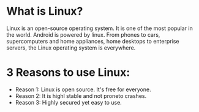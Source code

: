 
# What is Linux?
Linux is an open-source operating system. It is one of the most popular in the world. Android is powered by linux. From phones to cars, supercomputers and home appliances, home desktops to enterprise servers, the Linux operating system is everywhere.

# 3 Reasons to use Linux:
* Reason 1: Linux is open source. It's free for everyone.
* Reason 2: It is highl stable and not proneto crashes.
* Reason 3: Highly secured yet easy to use.
